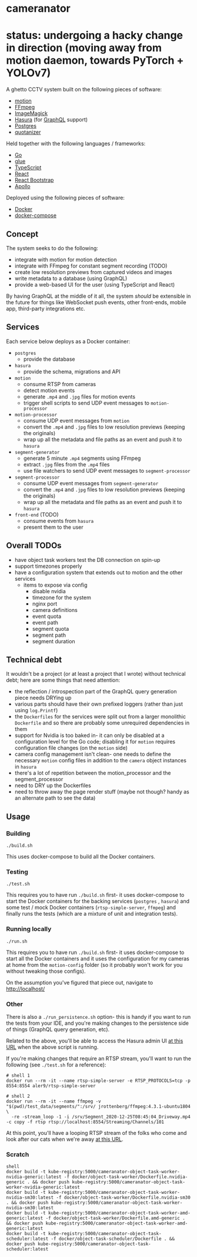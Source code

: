 # cameranator

# status: undergoing a hacky change in direction (moving away from motion daemon, towards PyTorch + YOLOv7)

A ghetto CCTV system built on the following pieces of software:

-   [motion](https://github.com/Motion-Project/motion)
-   [FFmpeg](https://github.com/FFmpeg/FFmpeg)
-   [ImageMagick](https://github.com/ImageMagick/ImageMagick)
-   [Hasura](https://github.com/hasura) (for [GraphQL](https://graphql.org/) support)
-   [Postgres](https://github.com/postgres/postgres)
-   [quotanizer](https://github.com/initialed85/quotanizer)

Held together with the following languages / frameworks:

-   [Go](https://github.com/golang)
-   [glue](https://github.com/initialed85/glue)
-   [TypeScript](https://github.com/microsoft/TypeScript)
-   [React](https://github.com/facebook/react)
-   [React Bootstrap](https://react-bootstrap.github.io/)
-   [Apollo](https://www.apollographql.com/docs/react/)

Deployed using the following pieces of software:

-   [Docker](https://github.com/docker/docker-ce)
-   [docker-compose](https://github.com/docker/compose)

## Concept

The system seeks to do the following:

-   integrate with motion for motion detection
-   integrate with FFmpeg for constant segment recording (TODO)
-   create low resolution previews from captured videos and images
-   write metadata to a database (using GraphQL)
-   provide a web-based UI for the user (using TypeScript and React)

By having GraphQL at the middle of it all, the system _should_ be extensible in the future for things like WebSocket push events, other
front-ends, mobile app, third-party integrations etc.

## Services

Each service below deploys as a Docker container:

-   `postgres`
    -   provide the database
-   `hasura`
    -   provide the schema, migrations and API
-   `motion`
    -   consume RTSP from cameras
    -   detect motion events
    -   generate `.mp4` and `.jpg` files for motion events
    -   trigger shell scripts to send UDP event messages to `motion-processor`
-   `motion-processor`
    -   consume UDP event messages from `motion`
    -   convert the `.mp4` and `.jpg` files to low resolution previews (keeping the originals)
    -   wrap up all the metadata and file paths as an event and push it to `hasura`
-   `segment-generator`
    -   generate 5 minute `.mp4` segments using FFmpeg
    -   extract `.jpg` files from the `.mp4` files
    -   use file watchers to send UDP event messages to `segment-processor`
-   `segment-processor`
    -   consume UDP event messages from `segment-generator`
    -   convert the `.mp4` and `.jpg` files to low resolution previews (keeping the originals)
    -   wrap up all the metadata and file paths as an event and push it to `hasura`
-   `front-end` (TODO)
    -   consume events from `hasura`
    -   present them to the user

## Overall TODOs

-   have object task workers test the DB connection on spin-up
-   support timezones properly
-   have a configuration system that extends out to motion and the other services
    -   items to expose via config
        -   disable nvidia
        -   timezone for the system
        -   nginx port
        -   camera definitions
        -   event quota
        -   event path
        -   segment quota
        -   segment path
        -   segment duration

## Technical debt

It wouldn't be a project (or at least a project that I wrote) without technical debt; here are some things that need attention:

-   the reflection / introspection part of the GraphQL query generation piece needs DRYing up
-   various parts should have their own prefixed loggers (rather than just using `log.Printf`)
-   the `Dockerfiles` for the services were split out from a larger monolithic `Dockerfile` and so there are probably some unrequired
    dependencies in them
-   support for Nvidia is too baked in- it can only be disabled at a configuration level for the Go code; disabling it for `motion` requires
    configuration file changes (on the `motion`
    side)
-   camera config management isn't clean- one needs to define the necessary `motion` config files in addition to the `camera` object instances
    in `hasura`
-   there's a lot of repetition between the motion_processor and the segment_processor
-   need to DRY up the Dockerfiles
-   need to throw away the page render stuff (maybe not though? handy as an alternate path to see the data)

## Usage

### Building

```
./build.sh
```

This uses docker-compose to build all the Docker containers.

### Testing

```
./test.sh
```

This requires you to have run `./build.sh` first- it uses docker-compose to start the Docker containers for the backing services (`postgres`
, `hasura`) and some test / mock Docker containers (`rtsp-simple-server`, `ffmpeg`) and finally runs the tests (which are a mixture of unit
and integration tests).

### Running locally

```
./run.sh
```

This requires you to have run `./build.sh` first- it uses docker-compose to start all the Docker containers and it uses the configuration
for my cameras at home from the
`motion-config` folder (so it probably won't work for you without tweaking those configs).

On the assumption you've figured that piece out, navigate to [http://localhost/](http://localhost/)

### Other

There is also a `./run_persistence.sh` option- this is handy if you want to run the tests from your IDE, and you're making changes to the
persistence side of things (GraphQL query generation, etc).

Related to the above, you'll be able to access the Hasura admin UI
[at this URL](http://localhost:8080/) when the above script is running.

If you're making changes that require an RTSP stream, you'll want to run the following (see
`./test.sh` for a reference):

```
# shell 1
docker run --rm -it --name rtsp-simple-server -e RTSP_PROTOCOLS=tcp -p 8554:8554 aler9/rtsp-simple-server

# shell 2
docker run --rm -it --name ffmpeg -v "$(pwd)/test_data/segments/":/srv/ jrottenberg/ffmpeg:4.3.1-ubuntu1804 \
  -re -stream_loop -1 -i /srv/Segment_2020-12-25T08:45:04_Driveway.mp4 -c copy -f rtsp rtsp://localhost:8554/Streaming/Channels/101
```

At this point, you'll have a looping RTSP stream of the folks who come and look after our cats when we're
away [at this URL](rtsp://localhost:8554/Streaming/Channels/101).

### Scratch

```
shell
docker build -t kube-registry:5000/cameranator-object-task-worker-nvidia-generic:latest -f docker/object-task-worker/Dockerfile.nvidia-generic . && docker push kube-registry:5000/cameranator-object-task-worker-nvidia-generic:latest
docker build -t kube-registry:5000/cameranator-object-task-worker-nvidia-sm30:latest -f docker/object-task-worker/Dockerfile.nvidia-sm30 . && docker push kube-registry:5000/cameranator-object-task-worker-nvidia-sm30:latest
docker build -t kube-registry:5000/cameranator-object-task-worker-amd-generic:latest -f docker/object-task-worker/Dockerfile.amd-generic . && docker push kube-registry:5000/cameranator-object-task-worker-amd-generic:latest
docker build -t kube-registry:5000/cameranator-object-task-scheduler:latest -f docker/object-task-scheduler/Dockerfile . && docker push kube-registry:5000/cameranator-object-task-scheduler:latest

```
